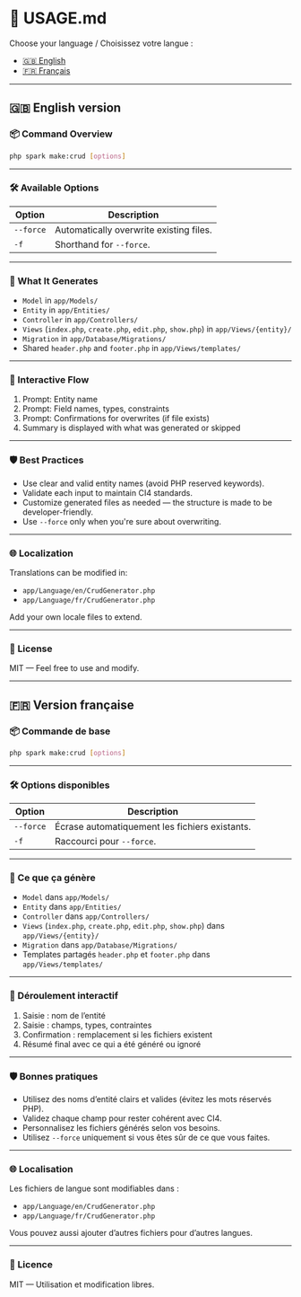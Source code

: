 # 🚀 USAGE.md

Choose your language / Choisissez votre langue :
- [🇬🇧 English](#-english-version)
- [🇫🇷 Français](#-version-française)

---

## 🇬🇧 English version

### 📦 Command Overview

```bash
php spark make:crud [options]
```

---

### 🛠️ Available Options

| Option       | Description                                  |
|--------------|----------------------------------------------|
| `--force`    | Automatically overwrite existing files.      |
| `-f`         | Shorthand for `--force`.                     |

---

### 🧩 What It Generates

- `Model` in `app/Models/`
- `Entity` in `app/Entities/`
- `Controller` in `app/Controllers/`
- `Views` (`index.php`, `create.php`, `edit.php`, `show.php`) in `app/Views/{entity}/`
- `Migration` in `app/Database/Migrations/`
- Shared `header.php` and `footer.php` in `app/Views/templates/`

---

### 🧭 Interactive Flow

1. Prompt: Entity name
2. Prompt: Field names, types, constraints
3. Prompt: Confirmations for overwrites (if file exists)
4. Summary is displayed with what was generated or skipped

---

### 🛡️ Best Practices

- Use clear and valid entity names (avoid PHP reserved keywords).
- Validate each input to maintain CI4 standards.
- Customize generated files as needed — the structure is made to be developer-friendly.
- Use `--force` only when you're sure about overwriting.

---

### 🌐 Localization

Translations can be modified in:

- `app/Language/en/CrudGenerator.php`
- `app/Language/fr/CrudGenerator.php`

Add your own locale files to extend.

---

### 📝 License

MIT — Feel free to use and modify.

---

## 🇫🇷 Version française

### 📦 Commande de base

```bash
php spark make:crud [options]
```

---

### 🛠️ Options disponibles

| Option       | Description                                         |
|--------------|-----------------------------------------------------|
| `--force`    | Écrase automatiquement les fichiers existants.      |
| `-f`         | Raccourci pour `--force`.                           |

---

### 🧩 Ce que ça génère

- `Model` dans `app/Models/`
- `Entity` dans `app/Entities/`
- `Controller` dans `app/Controllers/`
- `Views` (`index.php`, `create.php`, `edit.php`, `show.php`) dans `app/Views/{entity}/`
- `Migration` dans `app/Database/Migrations/`
- Templates partagés `header.php` et `footer.php` dans `app/Views/templates/`

---

### 🧭 Déroulement interactif

1. Saisie : nom de l’entité
2. Saisie : champs, types, contraintes
3. Confirmation : remplacement si les fichiers existent
4. Résumé final avec ce qui a été généré ou ignoré

---

### 🛡️ Bonnes pratiques

- Utilisez des noms d’entité clairs et valides (évitez les mots réservés PHP).
- Validez chaque champ pour rester cohérent avec CI4.
- Personnalisez les fichiers générés selon vos besoins.
- Utilisez `--force` uniquement si vous êtes sûr de ce que vous faites.

---

### 🌐 Localisation

Les fichiers de langue sont modifiables dans :

- `app/Language/en/CrudGenerator.php`
- `app/Language/fr/CrudGenerator.php`

Vous pouvez aussi ajouter d’autres fichiers pour d’autres langues.

---

### 📝 Licence

MIT — Utilisation et modification libres.
